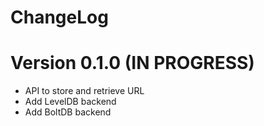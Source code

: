ChangeLog
==============

# Version 0.1.0 (IN PROGRESS)

- API to store and retrieve URL
- Add LevelDB backend
- Add BoltDB backend
